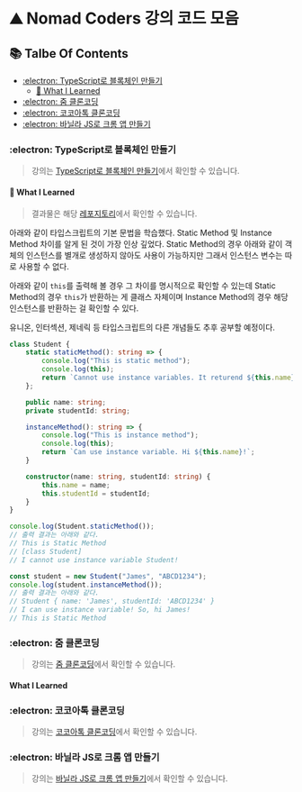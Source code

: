 # :mountain: Nomad Coders 강의 코드 모음

## :books: Talbe Of Contents

- [:electron: TypeScript로 블록체인 만들기](#electron-typescript로-블록체인-만들기)
  - [:rocket: What I Learned](#rocket-what-i-learned)
- [:electron: 줌 클론코딩](#electron-줌-클론코딩)
- [:electron: 코코아톡 클론코딩](#electron-코코아톡-클론코딩)
- [:electron: 바닐라 JS로 크롬 앱 만들기](#electron-바닐라-js로-크롬-앱-만들기)

### :electron: TypeScript로 블록체인 만들기

> 강의는 [TypeScript로 블록체인 만들기](https://nomadcoders.co/typescript-for-beginners)에서 확인할 수 있습니다.

#### :rocket: What I Learned

> 결과물은 해당 [레포지토리](/TypeScript로%20블록체인%20만들기/README.md)에서 확인할 수 있습니다.

아래와 같이 타입스크립트의 기본 문법을 학습했다. Static Method 및 Instance Method 차이를 알게 된 것이 가장 인상 깊었다. Static Method의 경우 아래와 같이 객체의 인스턴스를 별개로 생성하지 않아도 사용이 가능하지만 그래서 인스턴스 변수는 따로 사용할 수 없다.

아래와 같이 `this`를 출력해 볼 경우 그 차이를 명시적으로 확인할 수 있는데 Static Method의 경우 `this`가 반환하는 게 클래스 자체이며 Instance Method의 경우 해당 인스턴스를 반환하는 걸 확인할 수 있다.

유니온, 인터섹션, 제네릭 등 타입스크립트의 다른 개념들도 추후 공부할 예정이다.

```typescript
class Student {
    static staticMethod(): string => {
        console.log("This is static method");
        console.log(this);
        return `Cannot use instance variables. It returend ${this.name}.`;
    };

    public name: string;
    private studentId: string;

    instanceMethod(): string => {
        console.log("This is instance method");
        console.log(this);
        return `Can use instance variable. Hi ${this.name}!`;
    }

    constructor(name: string, studentId: string) {
        this.name = name;
        this.studentId = studentId;
    }
}

console.log(Student.staticMethod());
// 출력 결과는 아래와 같다.
// This is Static Method
// [class Student]
// I cannot use instance variable Student!

const student = new Student("James", "ABCD1234");
console.log(student.instanceMethod());
// 출력 결과는 아래와 같다.
// Student { name: 'James', studentId: 'ABCD1234' }
// I can use instance variable! So, hi James!
// This is Static Method
```

### :electron: 줌 클론코딩

> 강의는 [줌 클론코딩](https://nomadcoders.co/noom)에서 확인할 수 있습니다.

#### What I Learned

### :electron: 코코아톡 클론코딩

> 강의는 [코코아톡 클론코딩](https://nomadcoders.co/kokoa-clone)에서 확인할 수 있습니다.

### :electron: 바닐라 JS로 크롬 앱 만들기

> 강의는 [바닐라 JS로 크롬 앱 만들기](https://nomadcoders.co/javascript-for-beginners)에서 확인할 수 있습니다.
